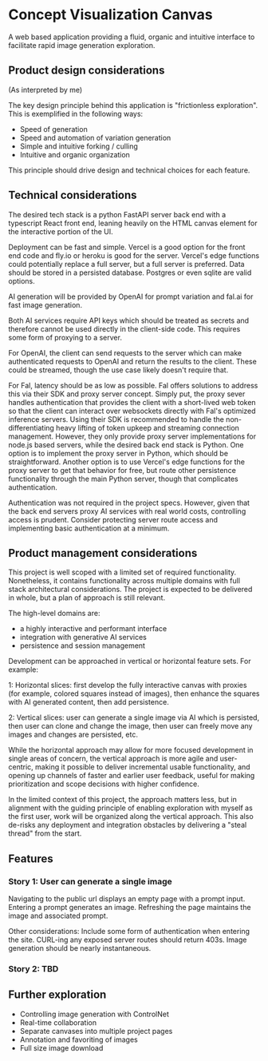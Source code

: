 
# Concept Visualization Canvas

A web based application providing a fluid, organic and intuitive interface to facilitate rapid image generation exploration.

## Product design considerations

(As interpreted by me)

The key design principle behind this application is "frictionless exploration". This is exemplified in the following ways:

- Speed of generation
- Speed and automation of variation generation
- Simple and intuitive forking / culling
- Intuitive and organic organization

This principle should drive design and technical choices for each feature.


## Technical considerations

The desired tech stack is a python FastAPI server back end with a typescript React front end, leaning heavily on the HTML canvas element for the interactive portion of the UI.

Deployment can be fast and simple. Vercel is a good option for the front end code and fly.io or heroku is good for the server. Vercel's edge functions could potentially replace a full server, but a full server is preferred. Data should be stored in a persisted database. Postgres or even sqlite are valid options.

AI generation will be provided by OpenAI for prompt variation and fal.ai for fast image generation.

Both AI services require API keys which should be treated as secrets and therefore cannot be used directly in the client-side code. This requires some form of proxying to a server.

For OpenAI, the client can send requests to the server which can make authenticated requests to OpenAI and return the results to the client. These could be streamed, though the use case likely doesn't require that.

For Fal, latency should be as low as possible. Fal offers solutions to address this via their SDK and proxy server concept. Simply put, the proxy sever handles authentication that provides the client with a short-lived web token so that the client can interact over websockets directly with Fal's optimized inference servers. Using their SDK is recommended to handle the non-differentiating heavy lifting of token upkeep and streaming connection management. However, they only provide proxy server implementations for node.js based servers, while the desired back end stack is Python. One option is to implement the proxy server in Python, which should be straightforward. Another option is to use Vercel's edge functions for the proxy server to get that behavior for free, but route other persistence functionality through the main Python server, though that complicates authentication.

Authentication was not required in the project specs. However, given that the back end servers proxy AI services with real world costs, controlling access is prudent. Consider protecting server route access and implementing basic authentication at a minimum.


## Product management considerations

This project is well scoped with a limited set of required functionality. Nonetheless, it contains functionality across multiple domains with full stack architectural considerations. The project is expected to be delivered in whole, but a plan of approach is still relevant.

The high-level domains are:

- a highly interactive and performant interface
- integration with generative AI services
- persistence and session management

Development can be approached in vertical or horizontal feature sets. For example:

1: Horizontal slices: first develop the fully interactive canvas with proxies (for example, colored squares instead of images), then enhance the squares with AI generated content, then add persistence.

2: Vertical slices: user can generate a single image via AI which is persisted, then user can clone and change the image, then user can freely move any images and changes are persisted, etc.

While the horizontal approach may allow for more focused development in single areas of concern, the vertical approach is more agile and user-centric, making it possible to deliver incremental usable functionality, and opening up channels of faster and earlier user feedback, useful for making prioritization and scope decisions with higher confidence.

In the limited context of this project, the approach matters less, but in alignment with the guiding principle of enabling exploration with myself as the first user, work will be organized along the vertical approach. This also de-risks any deployment and integration obstacles by delivering a "steal thread" from the start.


##  Features

### Story 1: User can generate a single image

Navigating to the public url displays an empty page with a prompt input.
Entering a prompt generates an image.
Refreshing the page maintains the image and associated prompt.

Other considerations:
Include some form of authentication when entering the site.
CURL-ing any exposed server routes should return 403s.
Image generation should be nearly instantaneous.

### Story 2: TBD



## Further exploration

- Controlling image generation with ControlNet
- Real-time collaboration
- Separate canvases into multiple project pages
- Annotation and favoriting of images
- Full size image download
